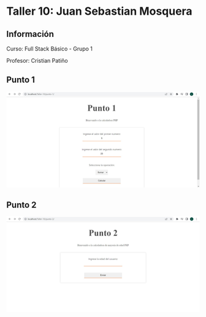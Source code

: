 <h1>Taller 10: Juan Sebastian Mosquera</h1>

<h2>Información</h2>
<p>Curso: Full Stack Básico - Grupo 1 </p>
<p>Profesor: Cristian Patiño</p>

<h2>Punto 1</h2>
<img src="./public/images/punto1.jpg" alt="php">

<h2>Punto 2</h2>
<img src="./public/images/punto2.jpg" alt="php">
